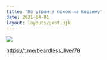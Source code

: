 ```yaml
---
title: 'По утрам я похож на Кодзиму'
date: 2021-04-01
layout: layouts/post.njk
---
```


![](https://i.ibb.co/rp8R3bk/file-31.jpg)

https://t.me/beardless_live/78
